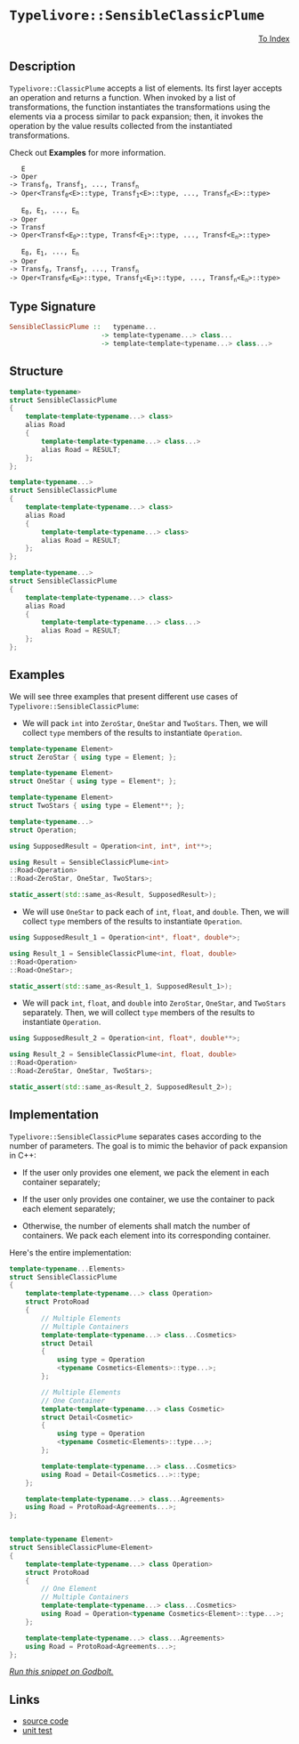 <!-- Copyright 2024 Feng Mofan
SPDX-License-Identifier: Apache-2.0 -->

# `Typelivore::SensibleClassicPlume`

<p style='text-align: right;'><a href="../../../facilities/metafunctions.md#typelivore-sensible-classic-plume">To Index</a></p>

## Description

`Typelivore::ClassicPlume` accepts a list of elements.
Its first layer accepts an operation and returns a function.
When invoked by a list of transformations, the function instantiates the transformations using the elements via a process similar to pack expansion;
then, it invokes the operation by the value results collected from the instantiated transformations.

Check out **Examples** for more information.

<pre><code>   E
-> Oper
-> Transf<sub>0</sub>, Transf<sub>1</sub>, ..., Transf<sub>n</sub>
-> Oper&lt;Transf<sub>0</sub>&lt;E&gt;::type, Transf<sub>1</sub>&lt;E&gt;::type, ..., Transf<sub>n</sub>&lt;E&gt;::type&gt;</code></pre>

<pre><code>   E<sub>0</sub>, E<sub>1</sub>, ..., E<sub>n</sub>
-> Oper
-> Transf
-> Oper&lt;Transf&lt;E<sub>0</sub>&gt;::type, Transf&lt;E<sub>1</sub>&gt;::type, ..., Transf&lt;E<sub>n</sub>&gt;::type&gt;</code></pre>

<pre><code>   E<sub>0</sub>, E<sub>1</sub>, ..., E<sub>n</sub>
-> Oper
-> Transf<sub>0</sub>, Transf<sub>1</sub>, ..., Transf<sub>n</sub>
-> Oper&lt;Transf<sub>0</sub>&lt;E<sub>0</sub>&gt;::type, Transf<sub>1</sub>&lt;E<sub>1</sub>&gt;::type, ..., Transf<sub>n</sub>&lt;E<sub>n</sub>&gt;::type&gt;</code></pre>

## Type Signature

```Haskell
SensibleClassicPlume ::   typename... 
                       -> template<typename...> class...
                       -> template<template<typename...> class...>
```

## Structure

```C++
template<typename>
struct SensibleClassicPlume
{
    template<template<typename...> class>
    alias Road
    {
        template<template<typename...> class...>
        alias Road = RESULT;
    };
};
```

```C++
template<typename...>
struct SensibleClassicPlume
{
    template<template<typename...> class>
    alias Road
    {
        template<template<typename...> class>
        alias Road = RESULT;
    };
};
```

```C++
template<typename...>
struct SensibleClassicPlume
{
    template<template<typename...> class>
    alias Road
    {
        template<template<typename...> class...>
        alias Road = RESULT;
    };
};
```

## Examples

We will see three examples that present different use cases of `Typelivore::SensibleClassicPlume`:

- We will pack `int` into `ZeroStar`, `OneStar` and `TwoStars`.
Then, we will collect `type` members of the results to instantiate `Operation`.

```C++
template<typename Element>
struct ZeroStar { using type = Element; };

template<typename Element>
struct OneStar { using type = Element*; };

template<typename Element>
struct TwoStars { using type = Element**; };

template<typename...>
struct Operation;

using SupposedResult = Operation<int, int*, int**>;

using Result = SensibleClassicPlume<int>
::Road<Operation>
::Road<ZeroStar, OneStar, TwoStars>;

static_assert(std::same_as<Result, SupposedResult>);
```

- We will use `OneStar` to pack each of `int`, `float`, and `double`.
Then, we will collect `type` members of the results to instantiate `Operation`.

```C++
using SupposedResult_1 = Operation<int*, float*, double*>;

using Result_1 = SensibleClassicPlume<int, float, double>
::Road<Operation>
::Road<OneStar>;

static_assert(std::same_as<Result_1, SupposedResult_1>);
```

- We will pack `int`, `float`, and `double` into `ZeroStar`, `OneStar`, and `TwoStars` separately.
Then, we will collect `type` members of the results to instantiate `Operation`.

```C++
using SupposedResult_2 = Operation<int, float*, double**>;

using Result_2 = SensibleClassicPlume<int, float, double>
::Road<Operation>
::Road<ZeroStar, OneStar, TwoStars>;

static_assert(std::same_as<Result_2, SupposedResult_2>);
```

## Implementation

`Typelivore::SensibleClassicPlume` separates cases according to the number of parameters.
The goal is to mimic the behavior of pack expansion in C++:

- If the user only provides one element, we pack the element in each container separately;

- If the user only provides one container, we use the container to pack each element separately;

- Otherwise, the number of elements shall match the number of containers.
We pack each element into its corresponding container.

Here's the entire implementation:

```C++
template<typename...Elements> 
struct SensibleClassicPlume
{
    template<template<typename...> class Operation>
    struct ProtoRoad
    {
        // Multiple Elements
        // Multiple Containers
        template<template<typename...> class...Cosmetics>
        struct Detail
        {
            using type = Operation
            <typename Cosmetics<Elements>::type...>;
        };

        // Multiple Elements
        // One Container
        template<template<typename...> class Cosmetic>
        struct Detail<Cosmetic>
        {
            using type = Operation
            <typename Cosmetic<Elements>::type...>;
        };

        template<template<typename...> class...Cosmetics>
        using Road = Detail<Cosmetics...>::type;
    };

    template<template<typename...> class...Agreements>
    using Road = ProtoRoad<Agreements...>;
};


template<typename Element>
struct SensibleClassicPlume<Element>
{
    template<template<typename...> class Operation>
    struct ProtoRoad
    {
        // One Element
        // Multiple Containers
        template<template<typename...> class...Cosmetics>
        using Road = Operation<typename Cosmetics<Element>::type...>;
    };

    template<template<typename...> class...Agreements>
    using Road = ProtoRoad<Agreements...>;
};
```

[*Run this snippet on Godbolt.*](https://godbolt.org/#z:OYLghAFBqd5QCxAYwPYBMCmBRdBLAF1QCcAaPECAMzwBtMA7AQwFtMQByARg9KtQYEAysib0QXACx8BBAKoBnTAAUAHpwAMvAFYTStJg1DIApACYAQuYukl9ZATwDKjdAGFUtAK4sGIAMwAbKSuADJ4DJgAcj4ARpjEIACcwQAOqAqETgwe3r4BaRlZAuGRMSzxiSm2mPaOAkIETMQEuT5%2BQTV12Y3NBKXRcQnJwQpNLW35nWN9A%2BWVIwCUtqhexMjsHASYLKkG2yb%2BbgQAnqmMrJgAdDfY9GyCCofYANQmGgCCY8ReDi9CjEysXobgMCkyyGUeUw7w%2BJgA7FZPi8US9trt9jCjui9kwDtizhc2Dcrs8XsgwQoXgB5c7EPHZZ6w1Evb6/AgvZTEVBEABKqCY6GZqIRSI%2BLJZAHpJS8ALJeWiOPaYF53HaMAhPZESlHSuUKpX0F4eQRMCIJLXinVona4/HHW2Yw7HQnMYk3MkUpjgkkeBRsRzIJ7%2BbDCnVsv4AEUwTToYYlovj1peXkyRjRhLe/kjNLpDIESetztO5zdKr9AbwQedaoemueIBAJeuHpDhzFyYRkfbsMLupl8sVeGVqvuGstyb11MixtkZsixD7NoxeKxDpX9ubZZJnsps/9MarTO14YIPyjMbNtGdFcPpjbJ4TiKXLNTEWAGfOWZztIS%2BYYL4igSpaXPulb3m4tbjg2TaEjubb%2BB2Rbwt2iG9o%2BLI4k62KOquxaupc8GvF6Po3LegbBqGGGom%2B6b8oK34vNGsbXkc5FVgoRGNs2PaPl2vFwo%2BWF4ThG5rluhGtsRlIkh8wDEJg6qPMeVoorRH70egjFcjyqCac6ckKUpmpEQJ/FoZ86EfMJm4EWwo7GSpEYcgCDBAiClJVlCPhrlBggqYmQm4ZuwXiXZLakiG5J7r%2B9L1ABD6qayZ7spy3J8gKQp8c%2B1H9jSM5%2BQQS56oOhrlnO5rEBO1o2eJoX4SB7qRdJ3qcWRGTgZRS7qS8mmMbF/4NUS5UHhRNZjv5IbcXBUkCSy5livGtXFvVwHDUR0WtbJ8mKXWXWPj1fWHDmOkZYKBk7cZbXNWZKFmZ8koAFTPS9r2SrCT3PQAKtgQhfS970Pa9wOPYDglwmY/gRBSXhYFmbhoAwGypPWiWwsta1lg5dZOSlfwAFoJKgvTEG8iIpmmH7NoxhXtmTqGLZ8GMuo1Kq04lzn5ZgJNkxYFPvp%2BKrHdjGqPXTC1WczEn2ezVFfHjHJfQA7sT4xUqK/PptTwuFc94t3RZ4NS%2BFpmfJzA3xfdHx6l9mBjC8GhWT1QheKk6RKOgvJ2wa/V5pbRwRAQpAvIHj3B6HYsIYzHyHd7iqMa57mYKCrVedCzqBypjb6UcFuMol2eZc6hPciTwfTtz4zB8rqvNF1huwjMgYAPqtQkBAQGM6CNgolyt8GbhewoBrBy7bsZJgntx0VIaLFbNt2xyXBO5T/yu%2B7k9DwazdcL7f7%2B24ofB1QtACgQYcvOgqzApgkehg3nyx8Pio7wngJ4DfKfgmnPkZ4Ix%2BnzxMHK%2BXgb5ZxADnNwecCwFwgUXXOkQSZMgfvLBkyB%2B5KBaJ3Ag3cQC9zYP3Z0W8X5cFHuvCeU9n4EB3s8OeKCF72zMCvAWY8N6UO3mYPecV86H3/i8E%2BZ8L4gJvnrKOzC6LT2bpw4WicP4eVTpCdOAc%2BECKAZfa%2B9BwGQOgQlOWhdzpHBLrXMgXMy4vBriTeu0cm5Vgwe3bBuD8GYEIUcYh1CzBkPHh7NxUjaHtg4MsWgnAACsvA/AcC0KQVAnA3DWGsKyVY6whaQx4KQAgmgAnLAANYgGCZIK4GhJBcHhP4DQwSNBmECIEMwAAOGp%2BhOCSF4CwCQGgNCkHCZE6JHBeAKBAO09JESAmkDgLAGAiAQCrAIKkLwQcKAQDQLsOgCQoiXE4KoGpgQAC0gRJAvGAMgZALwpBXDMLwSehASB4G7qQ/gggRBiHYFIGQghFAqHUEM0guhSFK3pKkTgPBAkhLCRkqJnBqSzJmRyVAVAXgbO2bs/Zhzjn5M4RADwSz6Ck3MP4LgixeCDK0MsCASBFmpGWWQeZZKKUgGAFIDxNBFQWkoLEUFsQIjNBOAC3g7LmDEBONSWI2hMAOG5aQRZdZpy0C5Z8rAsQvDADcGIWgfTuC8CwCwQwwBxCyrwApBweAABudtQWYFUCK2ZmxUmB1qKC2gH96T8o8FgUFZ48AtLVaQY1xBYgT2jJqow9qjAZOWCfJgwAFAADU8CYCVr%2BcJqS7nCFEOIZ5Sa3lqFBd8/QWqUBxMsPoD%2BfTIDLFQCjbIqqtld2OqYSw1gzBdO9cQa5JqS1dBFfFFwDB3CeHaHoMI5p5jDFIe7YoORe35BHUUeKcwhiJFIXYDtPRxitAnX4BdtQl0NBXbOiow7bArsmOug9sxB1zokMsBQiSNgXoaRwUJHTQXdLhZsnZeyDlHJOWi3AlzsUpPxWkkNywECYEFMMCA2SQCSH8FcJI/h4SSEKWYSQgQ2nBMCEkO9TTSAtNxVcQIXBAg1KSDUwjeSuDBLg8ETpvBum9P6YBoZxLxkksmZC2Z5BKDUqxastgnBmgsENfCLZTBNrpi4EkK4XACnnPwEQZtNyXnJseRIaQ6alCZs%2BboDxvymD/LVUC%2B9ILPndIhdM2ZLwYUvAE0JkTYmPwSakwUl46LUCYoSG8SGZgAOEuGax7jCROMLLc%2BSrFIAbPCa9EYCTXB2mMu2FVFlbKOX8rFbyzlgrhWis9RKjUUqZWRLlQqpVtAVVio1VqnVhW9VLuNaqyJZqLXbDFTaoJnz7WxEdScZ1mxIluo9ak71vqlD%2Bsq%2B%2BENfADARujbG%2BNYqk0PNTWp2QGaPmRO0zm4NtarAFo68WiDUTy0CErdW7M2362NoSAp1tB3F0GucBAVwR7%2B3dt3QsKdmR4rPY%2B2Ot7%2B67vxRJquvIx6AfLtPWUc9C7D1rr0DMFof352XuvU8wzD6aNgo4NZ4ggnhOiaiw5yT0mNAuZ/fJzzuKfNAdICBsDiQDttew7hyThT4SUfhCUyQyHdmkIx3R2wDHfPMfgKxqZUKgsBeILxzYAnEUsAUIao5hrHOYjGLJ391y9ALZTU85bryNNrZ0AEUgun9OArvejp94L2PQthbLvZ8vFcvGV5J1XHJXPub/f4fwVOmMjNJSFilEvA9hcV27ZuLvm5u9bjj3ZfA6AJb6RAVlnz0upc9WngVQqO1ity4IfLoKiuKuVaq1JFXA29fVTVg1dXTXmuQJalrghbXtYdZynrrrm0Dd4ENv1OwxvBr92G6bMa42lnm7IRbuulOrazcbgwW3802D2/AUtR23KcElF3PNdbLANto02lt%2B3L2bvu34R73bvshFe2evd87SCjq%2B7Dn7M7b/vfbWfoHV%2Bwfboh4MO/cOMOIOgBf%2BQ6SOKwawN6eKFuxmXSnA2OLAcuCuSuKuq49sEAZOJAFOeKBK1OtOWA9OhmTOIAZgkm3uwS5SRSbS3u8IRGj6JmnA9GAy1OOSkgwSsGwSNSlSSQkgSQJS8GXA/gd6/gsBtGjBjGRKhmZy9BcBPSEhmSXqFo2QUGQAA%3D)

## Links

- [source code](../../../../conceptrodon/typelivore/sensible_classic_plume.hpp)
- [unit test](../../../../tests/unit/metafunctions/typelivore/sensible_classic_plume.test.hpp)
